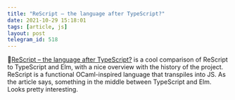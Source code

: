 ```yaml
---
title: "ReScript – the language after TypeScript?"
date: 2021-10-29 15:18:01
tags: [article, js]
layout: post
telegram_id: 518
---
```


📄[ReScript – the language after TypeScript?](https://blog.codecentric.de/en/2021/01/rescript-compare-typescript-elm/) is a cool comparison of ReScript to TypeScript and Elm, with a nice overview with the history of the project. ReScript is a functional OCaml-inspired language that transpiles into JS. As the article says, something in the middle between TypeScript and Elm. Looks pretty interesting.
